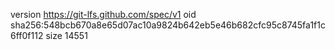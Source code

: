version https://git-lfs.github.com/spec/v1
oid sha256:548bcb670a8e65d07ac10a9824b642eb5e46b682cfc95c8745fa1f1c6ff0f112
size 14551

